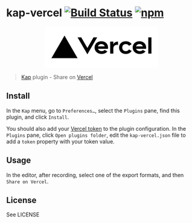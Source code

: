 # kap-vercel [![Build Status](https://travis-ci.org/lucaperret/kap-now.svg?branch=master)](https://travis-ci.org/lucaperret/kap-now) [![npm](https://img.shields.io/npm/dt/kap-now.svg)](https://www.npmjs.com/package/kap-now)

<p align="center">
  <img width="300" height="109" src="vercel.png">
</p>

> [Kap](https://github.com/wulkano/kap) plugin - Share on [Vercel](https://vercel.com)

## Install

In the `Kap` menu, go to `Preferences…`, select the `Plugins` pane, find this plugin, and click `Install`.

You should also add your [Vercel token](https://vercel.com/account/tokens) to the plugin configuration.
In the `Plugins` pane, click `Open plugins folder`, edit the `kap-vercel.json` file to add a `token` property with your token value.

## Usage

In the editor, after recording, select one of the export formats, and then `Share on Vercel`.

## License

See LICENSE
